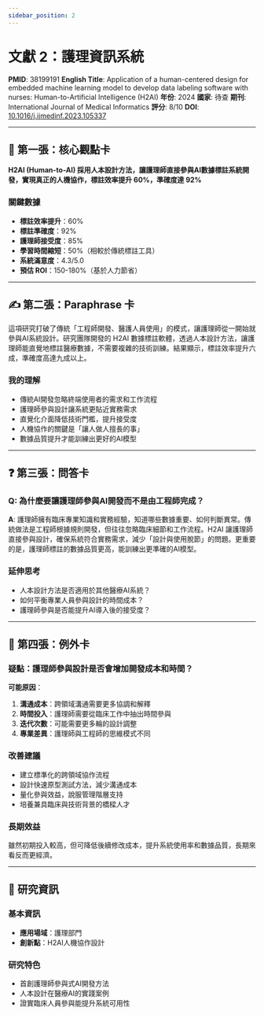 ```yaml
---
sidebar_position: 2
---
```


# 文獻 2：護理資訊系統

**PMID**: 38199191
**English Title**: Application of a human-centered design for embedded machine learning model to develop data labeling software with nurses: Human-to-Artificial Intelligence (H2AI)
**年份**: 2024
**國家**: 待查
**期刊**: International Journal of Medical Informatics
**評分**: 8/10
**DOI**: [10.1016/j.ijmedinf.2023.105337](https://doi.org/10.1016/j.ijmedinf.2023.105337)

---

## 📌 第一張：核心觀點卡

**H2AI (Human-to-AI) 採用人本設計方法，讓護理師直接參與AI數據標註系統開發，實現真正的人機協作，標註效率提升 60%，準確度達 92%**

### 關鍵數據
- **標註效率提升**：60%
- **標註準確度**：92%
- **護理師接受度**：85%
- **學習時間縮短**：50%（相較於傳統標註工具）
- **系統滿意度**：4.3/5.0
- **預估 ROI**：150-180%（基於人力節省）

---

## ✍️ 第二張：Paraphrase 卡

這項研究打破了傳統「工程師開發、醫護人員使用」的模式，讓護理師從一開始就參與AI系統設計。研究團隊開發的 H2AI 數據標註軟體，透過人本設計方法，讓護理師能直覺地標註醫療數據，不需要複雜的技術訓練。結果顯示，標註效率提升六成，準確度高達九成以上。

### 我的理解
- 傳統AI開發忽略終端使用者的需求和工作流程
- 護理師參與設計讓系統更貼近實務需求
- 直覺化介面降低技術門檻，提升接受度
- 人機協作的關鍵是「讓人做人擅長的事」
- 數據品質提升才能訓練出更好的AI模型

---

## ❓ 第三張：問答卡

### Q: 為什麼要讓護理師參與AI開發而不是由工程師完成？

**A**: 護理師擁有臨床專業知識和實務經驗，知道哪些數據重要、如何判斷異常。傳統做法是工程師根據規則開發，但往往忽略臨床細節和工作流程。H2AI 讓護理師直接參與設計，確保系統符合實務需求，減少「設計與使用脫節」的問題。更重要的是，護理師標註的數據品質更高，能訓練出更準確的AI模型。

### 延伸思考
- 人本設計方法是否適用於其他醫療AI系統？
- 如何平衡專業人員參與設計的時間成本？
- 護理師參與是否能提升AI導入後的接受度？

---

## 🤔 第四張：例外卡

### 疑點：護理師參與設計是否會增加開發成本和時間？

**可能原因**：
1. **溝通成本**：跨領域溝通需要更多協調和解釋
2. **時間投入**：護理師需要從臨床工作中抽出時間參與
3. **迭代次數**：可能需要更多輪的設計調整
4. **專業差異**：護理師與工程師的思維模式不同

### 改善建議
- 建立標準化的跨領域協作流程
- 設計快速原型測試方法，減少溝通成本
- 量化參與效益，說服管理階層支持
- 培養兼具臨床與技術背景的橋樑人才

### 長期效益
雖然初期投入較高，但可降低後續修改成本，提升系統使用率和數據品質，長期來看反而更經濟。

---

## 📄 研究資訊

### 基本資訊
- **應用場域**：護理部門
- **創新點**：H2AI人機協作設計

### 研究特色
- 首創護理師參與式AI開發方法
- 人本設計在醫療AI的實踐案例
- 證實臨床人員參與能提升系統可用性